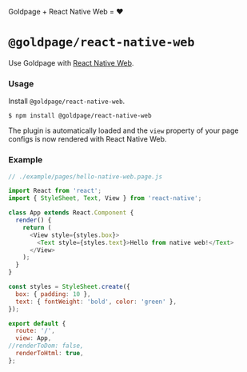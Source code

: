 <!---






    WARNING, READ THIS.
    This is a computed file. Do not edit.
    Instead, edit `/plugins/react-native-web/readme.template.md` and run `npm run docs` (or `yarn docs`).












    WARNING, READ THIS.
    This is a computed file. Do not edit.
    Instead, edit `/plugins/react-native-web/readme.template.md` and run `npm run docs` (or `yarn docs`).












    WARNING, READ THIS.
    This is a computed file. Do not edit.
    Instead, edit `/plugins/react-native-web/readme.template.md` and run `npm run docs` (or `yarn docs`).












    WARNING, READ THIS.
    This is a computed file. Do not edit.
    Instead, edit `/plugins/react-native-web/readme.template.md` and run `npm run docs` (or `yarn docs`).












    WARNING, READ THIS.
    This is a computed file. Do not edit.
    Instead, edit `/plugins/react-native-web/readme.template.md` and run `npm run docs` (or `yarn docs`).






-->

Goldpage + React Native Web = :heart:

# `@goldpage/react-native-web`

Use Goldpage with [React Native Web](https://github.com/necolas/react-native-web).

### Usage

Install `@goldpage/react-native-web`.

~~~shell
$ npm install @goldpage/react-native-web
~~~

The plugin is automatically loaded and
the `view` property of your page configs is now rendered with React Native Web.

### Example

~~~js
// ./example/pages/hello-native-web.page.js

import React from 'react';
import { StyleSheet, Text, View } from 'react-native';

class App extends React.Component {
  render() {
    return (
      <View style={styles.box}>
        <Text style={styles.text}>Hello from native web!</Text>
      </View>
    );
  }
}

const styles = StyleSheet.create({
  box: { padding: 10 },
  text: { fontWeight: 'bold', color: 'green' },
});

export default {
  route: '/',
  view: App,
//renderToDom: false,
  renderToHtml: true,
};
~~~

<!---






    WARNING, READ THIS.
    This is a computed file. Do not edit.
    Instead, edit `/plugins/react-native-web/readme.template.md` and run `npm run docs` (or `yarn docs`).












    WARNING, READ THIS.
    This is a computed file. Do not edit.
    Instead, edit `/plugins/react-native-web/readme.template.md` and run `npm run docs` (or `yarn docs`).












    WARNING, READ THIS.
    This is a computed file. Do not edit.
    Instead, edit `/plugins/react-native-web/readme.template.md` and run `npm run docs` (or `yarn docs`).












    WARNING, READ THIS.
    This is a computed file. Do not edit.
    Instead, edit `/plugins/react-native-web/readme.template.md` and run `npm run docs` (or `yarn docs`).












    WARNING, READ THIS.
    This is a computed file. Do not edit.
    Instead, edit `/plugins/react-native-web/readme.template.md` and run `npm run docs` (or `yarn docs`).






-->
